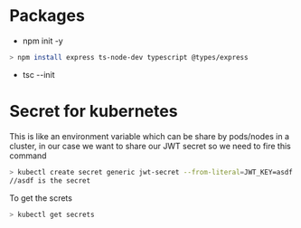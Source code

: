 # Packages

- npm init -y

```sh
> npm install express ts-node-dev typescript @types/express
```

- tsc --init

# Secret for kubernetes

This is like an environment variable which can be share by pods/nodes in a cluster, in our case we want to share our JWT secret so we need to fire this command

```sh
> kubectl create secret generic jwt-secret --from-literal=JWT_KEY=asdf
//asdf is the secret
```

To get the screts

```sh
> kubectl get secrets
```
